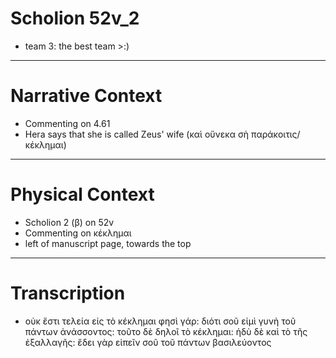 # Scholion 52v_2

- team 3: the best team >:)

---

# Narrative Context

- Commenting on 4.61
- Hera says that she is called Zeus' wife (καὶ οὔνεκα σὴ παράκοιτις/ κέκλημαι)

---

# Physical Context

- Scholion 2 (β) on 52v
- Commenting on κέκλημαι
- left of manuscript page, towards the top

---

# Transcription

- οὐκ ἔστι τελεία εἰς τὸ κέκλημαι φησὶ γάρ: διότι σοῦ εἰμὶ γυνὴ τοῦ πάντων ἀνάσσοντος: τοῦτο δὲ δηλοῖ τὸ κέκλημαι: ἡδὺ δὲ καὶ τὸ τῆς ἐξαλλαγῆς: ἔδει γὰρ εἰπεῖν σοῦ τοῦ πάντων βασιλεύοντος
